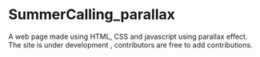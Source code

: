 # SummerCalling_parallax

A web page made using HTML, CSS  and javascript using parallax effect.
The site is under development , contributors are free to add contributions.
